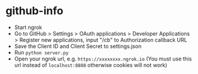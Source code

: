 # github-info

* Start ngrok
* Go to GitHub > Settings > OAuth applications > Developer Applications > Register new applications, input "<your ngrok url>/cb" to Authorization callback URL
* Save the Client ID and Client Secret to settings.json
* Run `python server.py`
* Open your ngrok url, e.g. `https://xxxxxxxx.ngrok.io` (You must use this url instead of `localhost:8888` otherwise cookies will not work)
